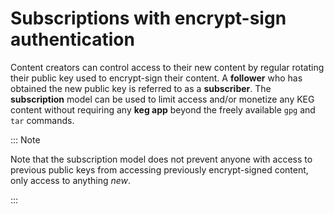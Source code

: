 # Subscriptions with encrypt-sign authentication

Content creators can control access to their new content by regular rotating their public key used to encrypt-sign their content. A **follower** who has obtained the new public key is referred to as a **subscriber**. The **subscription** model can be used to limit access and/or monetize any KEG content without requiring any **keg app** beyond the freely available `gpg` and `tar` commands.

::: Note

Note that the subscription model does not prevent anyone with access to previous public keys from accessing previously encrypt-signed content, only access to anything *new*.

:::
